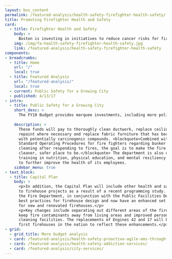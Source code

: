 ```yaml
---
layout: bos_content
permalink: /featured-analysis/health-safety-firefighter-health-safety/
title: Promoting Firefighter Health and Safety
card:
  - title: Firefighter Health and Safety
    body: >
      Boston is investing in initiatives to reduce cancer risks for firefighters.
    img: /img/fa-health-safety-firefighter-health-safety.jpg
    link: /featured-analysis/health-safety-firefighter-health-safety
components:
- breadcrumbs:
  - title: Home
    url: "/"
    local: true
  - title: Featured Analysis
    url: "/featured-analysis/"
    local: true
  - current: Public Safety for a Growing City
  - published: 4/13/17
- intro:
  - title: Public Safety for a Growing City
    short_desc: >
      The FY19 Budget provides marquee investments, including more police officers, EMT’s, and firefighters, equipped with 21st century technology to meet the public safety needs of a growing City.
      
    description: >
      These funds will pay to thoroughly clean ductwork, replace ceilings and/or 
      repaint where necessary and replace fabric furniture that has become contaminated 
      with potentially carcinogenic compounds. <blockquote>Combined with improvements to the 
      Standard Operating Procedures for fire fighters regarding bunker gear and personal 
      cleaning after responding to fires, the goal is to make the fire house a 
      cleaner, safer place to be.</blockquote> The department is also offering comprehensive 
      training in nutrition, physical education, and mental resiliency in order 
      to further improve the health of its employees.
    sidebar_menu: true
- text_block:
  - title: Capital Plan
    body: >
      <p>In addition, the Capital Plan will include other health and safety improvements 
      to firehouse projects as a result of a recent programming study. In FY16 and FY17 
      the Fire Department, in conjunction with the Public Facilities Department, studied 
      best practices for firehouse design and now have an enhanced set of building programs 
      for new and renovated firehouses.</p>
      <p>Key changes include separating out different areas of the firehouse to 
      keep fire contaminants away from living areas and improved personal and gear 
      cleaning facilities. The replacements of Engines 42 and 17 will be among of the 
      first firehouses in the nation to reflect these enhancements.</p>
- grid: 
  - grid_title: More budget analysis
  - card: /featured-analysis/health-safety-proactive-agile-ems-through-data/
  - card: /featured-analysis/health-safety-addiction-services/
  - card: /featured-analysis/city-services/
---
```

